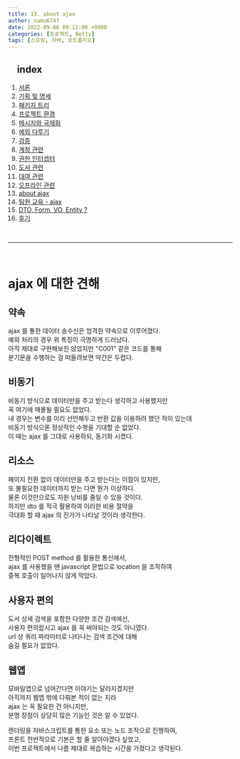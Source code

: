 ```yaml
---
title: 13. about ajax
author: namu6747
date: 2022-09-06 09:12:00 +0900
categories: [프로젝트, Betty]
tags: [스프링, 자바, 포트폴리오]
---
```


## &nbsp;&nbsp;&nbsp; index
1. [서론](/posts/project-betty-1/)
2. [기획 및 명세](/posts/project-betty-2-concept/)
3. [패키지 트리](/posts/project-betty-3-package-tree/)
4. [프로젝트 환경](/posts/project-betty-4-config/)
5. [메시지와 국제화](/posts/project-betty-5-message/)
6. [예외 다루기](/posts/project-betty-6-exception/)
7. [검증](/posts/project-betty-7-validation/)
8. [계정 관련](/posts/project-betty-8-sign/)
9. [권한 인터셉터](/posts/project-betty-9-interceptor/)
10. [도서 관련](/posts/project-betty-10-book/)
11. [대여 관련](/posts/project-betty-11-rental/)
12. [오프라인 관련](/posts/project-betty-12-offline/)
13. [about ajax](/posts/project-betty-13-ajax/)
14. [팀원 교육 - ajax](/posts/project-betty-14-edu-ajax/)
15. [DTO, Form, VO, Entity ?](/posts/project-betty-15-object/)
16. [후기](/posts/project-betty-16-review/)

<br/>
<hr/>
<br/>

# ajax 에 대한 견해

## 약속
ajax 를 통한 데이터 송수신은 엄격한 약속으로 이루어졌다.  
예외 처리의 경우 위 특징이 극명하게 드러났다.   
아직 제대로 구현해보진 않았지만 "C001" 같은 코드를 통해  
분기문을 수행하는 걸 떠올려보면 약간은 두렵다.   

## 비동기
비동기 방식으로 데이터만을 주고 받는다 생각하고 사용했지만  
꼭 여기에 매몰될 필요도 없었다.   
내 경우는 변수를 미리 선언해두고 반환 값을 이용하려 했던 적이 있는데  
비동기 방식으론 정상적인 수행을 기대할 순 없었다.  
이 때는 ajax 를 그대로 사용하되, 동기화 시켰다.   

## 리소스
페이지 전환 없이 데이터만을 주고 받는다는 이점이 있지만,   
또 불필요한 데이터까지 받는 다면 뭔가 이상하다.   
물론 이것만으로도 자원 낭비를 줄일 수 있을 것이다.  
하지만 dto 를 적극 활용하여 이러한 비용 절약을   
극대화 할 때 ajax 의 진가가 나타날 것이라 생각한다.   

## 리다이렉트
전형적인 POST method 를 활용한 통신에서,   
ajax 를 사용했을 땐 javascript 문법으로 location 을 조작하여  
중복 호출이 일어나지 않게 막았다.   

## 사용자 편의
도서 상세 검색을 포함한 다양한 조건 검색에선,   
사용자 편의랍시고 ajax 를 꼭 써야되는 것도 아니였다.   
url 상 쿼리 파라미터로 나타나는 검색 조건에 대해   
숨길 필요가 없었다.   

## 웹앱
모바일앱으로 넘어간다면 이야기는 달라지겠지만   
아직까지 웹앱 밖에 다뤄본 적이 없는 지라   
ajax 는 꼭 필요한 건 아니지만,   
분명 장점이 상당히 많은 기능인 것은 알 수 있었다.  

렌더링을 자바스크립트를 통한 요소 또는 노드 조작으로 진행하여,     
프론트 전반적으로 기본은 할 줄 알아야겠다 싶었고,   
이번 프로젝트에서 나름 제대로 복습하는 시간을 가졌다고 생각된다.   


